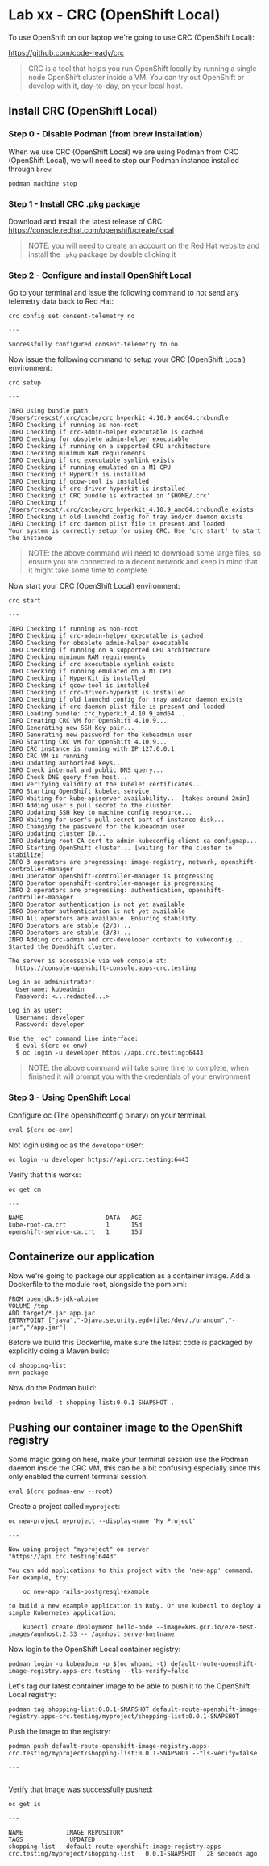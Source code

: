 # Lab xx - CRC (OpenShift Local)

To use OpenShift on our laptop we're going to use CRC (OpenShift Local):

https://github.com/code-ready/crc

> CRC is a tool that helps you run OpenShift locally by running a single-node OpenShift cluster inside a VM. You can try out OpenShift or develop with it, day-to-day, on your local host.

## Install CRC (OpenShift Local)

### Step 0 - Disable Podman (from brew installation)

When we use CRC (OpenShift Local) we are using Podman from CRC (OpenShift Local), we will need to stop our Podman instance installed through `brew`:

```
podman machine stop
```

### Step 1 - Install CRC .pkg package 

Download and install the latest release of CRC:
https://console.redhat.com/openshift/create/local

> NOTE: you will need to create an account on the Red Hat website and install the `.pkg` package by double clicking it

### Step 2 - Configure and install OpenShift Local

Go to your terminal and issue the following command to not send any telemetry data back to Red Hat:

```
crc config set consent-telemetry no

---

Successfully configured consent-telemetry to no
```

Now issue the following command to setup your CRC (OpenShift Local) environment:

```
crc setup

---

INFO Using bundle path /Users/trescst/.crc/cache/crc_hyperkit_4.10.9_amd64.crcbundle 
INFO Checking if running as non-root              
INFO Checking if crc-admin-helper executable is cached 
INFO Checking for obsolete admin-helper executable 
INFO Checking if running on a supported CPU architecture 
INFO Checking minimum RAM requirements            
INFO Checking if crc executable symlink exists    
INFO Checking if running emulated on a M1 CPU     
INFO Checking if HyperKit is installed            
INFO Checking if qcow-tool is installed           
INFO Checking if crc-driver-hyperkit is installed 
INFO Checking if CRC bundle is extracted in '$HOME/.crc' 
INFO Checking if /Users/trescst/.crc/cache/crc_hyperkit_4.10.9_amd64.crcbundle exists 
INFO Checking if old launchd config for tray and/or daemon exists 
INFO Checking if crc daemon plist file is present and loaded 
Your system is correctly setup for using CRC. Use 'crc start' to start the instance
```

> NOTE: the above command will need to download some large files, so ensure you are connected to a decent network and keep in mind that it might take some time to complete

Now start your CRC (OpenShift Local) environment:

```
crc start

---

INFO Checking if running as non-root              
INFO Checking if crc-admin-helper executable is cached 
INFO Checking for obsolete admin-helper executable 
INFO Checking if running on a supported CPU architecture 
INFO Checking minimum RAM requirements            
INFO Checking if crc executable symlink exists    
INFO Checking if running emulated on a M1 CPU     
INFO Checking if HyperKit is installed            
INFO Checking if qcow-tool is installed           
INFO Checking if crc-driver-hyperkit is installed 
INFO Checking if old launchd config for tray and/or daemon exists 
INFO Checking if crc daemon plist file is present and loaded 
INFO Loading bundle: crc_hyperkit_4.10.9_amd64... 
INFO Creating CRC VM for OpenShift 4.10.9...      
INFO Generating new SSH Key pair...               
INFO Generating new password for the kubeadmin user 
INFO Starting CRC VM for OpenShift 4.10.9...      
INFO CRC instance is running with IP 127.0.0.1    
INFO CRC VM is running                            
INFO Updating authorized keys...                  
INFO Check internal and public DNS query...       
INFO Check DNS query from host...                 
INFO Verifying validity of the kubelet certificates... 
INFO Starting OpenShift kubelet service           
INFO Waiting for kube-apiserver availability... [takes around 2min] 
INFO Adding user's pull secret to the cluster...  
INFO Updating SSH key to machine config resource... 
INFO Waiting for user's pull secret part of instance disk... 
INFO Changing the password for the kubeadmin user 
INFO Updating cluster ID...                       
INFO Updating root CA cert to admin-kubeconfig-client-ca configmap... 
INFO Starting OpenShift cluster... [waiting for the cluster to stabilize] 
INFO 3 operators are progressing: image-registry, network, openshift-controller-manager 
INFO Operator openshift-controller-manager is progressing 
INFO Operator openshift-controller-manager is progressing 
INFO 2 operators are progressing: authentication, openshift-controller-manager 
INFO Operator authentication is not yet available 
INFO Operator authentication is not yet available 
INFO All operators are available. Ensuring stability... 
INFO Operators are stable (2/3)...                
INFO Operators are stable (3/3)...                
INFO Adding crc-admin and crc-developer contexts to kubeconfig... 
Started the OpenShift cluster.

The server is accessible via web console at:
  https://console-openshift-console.apps-crc.testing

Log in as administrator:
  Username: kubeadmin
  Password: <...redacted...>

Log in as user:
  Username: developer
  Password: developer

Use the 'oc' command line interface:
  $ eval $(crc oc-env)
  $ oc login -u developer https://api.crc.testing:6443
```

> NOTE: the above command will take some time to complete, when finished it will prompt you with the credentials of your environment

### Step 3 - Using OpenShift Local

Configure oc (The openshiftconfig binary) on your terminal.

```
eval $(crc oc-env)
```

Not login using `oc` as the `developer` user:

```
oc login -u developer https://api.crc.testing:6443
```

Verify that this works:

```
oc get cm   

---

NAME                       DATA   AGE
kube-root-ca.crt           1      15d
openshift-service-ca.crt   1      15d
```

## Containerize our application

Now we're going to package our application as a container image. Add a Dockerfile to the module root, alongside the pom.xml:

```
FROM openjdk:8-jdk-alpine
VOLUME /tmp
ADD target/*.jar app.jar
ENTRYPOINT ["java","-Djava.security.egd=file:/dev/./urandom","-jar","/app.jar"]
```

Before we build this Dockerfile, make sure the latest code is packaged by explicitly doing a Maven build:

```
cd shopping-list
mvn package
```

Now do the Podman build:

```
podman build -t shopping-list:0.0.1-SNAPSHOT .
```  

## Pushing our container image to the OpenShift registry

Some magic going on here, make your terminal session use the Podman daemon inside the CRC VM, this can be a bit confusing especially since this only enabled the current terminal session.

```
eval $(crc podman-env --root)
```

Create a project called `myproject`:

```
oc new-project myproject --display-name 'My Project'

---

Now using project "myproject" on server "https://api.crc.testing:6443".

You can add applications to this project with the 'new-app' command. For example, try:

    oc new-app rails-postgresql-example

to build a new example application in Ruby. Or use kubectl to deploy a simple Kubernetes application:

    kubectl create deployment hello-node --image=k8s.gcr.io/e2e-test-images/agnhost:2.33 -- /agnhost serve-hostname
```

Now login to the OpenShift Local container registry:
```
podman login -u kubeadmin -p $(oc whoami -t) default-route-openshift-image-registry.apps-crc.testing --tls-verify=false
```

Let's tag our latest container image to be able to push it to the OpenShift Local registry:

```
podman tag shopping-list:0.0.1-SNAPSHOT default-route-openshift-image-registry.apps-crc.testing/myproject/shopping-list:0.0.1-SNAPSHOT
```

Push the image to the registry:

```
podman push default-route-openshift-image-registry.apps-crc.testing/myproject/shopping-list:0.0.1-SNAPSHOT --tls-verify=false

---


```

Verify that image was successfully pushed:

```
oc get is

---

NAME            IMAGE REPOSITORY                                                                  TAGS             UPDATED
shopping-list   default-route-openshift-image-registry.apps-crc.testing/myproject/shopping-list   0.0.1-SNAPSHOT   28 seconds ago
```